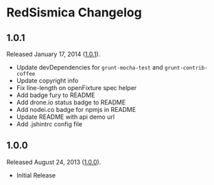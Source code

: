 # RedSismica Changelog

## 1.0.1

Released January 17, 2014 ([1.0.1](https://github.com/jonahoffline/node-redsismica/tree/v1.0.1)).

* Update devDependencies for `grunt-mocha-test` and `grunt-contrib-coffee`
* Update copyright info
* Fix line-length on openFixture spec helper
* Add badge fury to README
* Add drone.io status badge to README
* Add nodei.co badge for npmjs in README
* Update README with api demo url
* Add .jshintrc config file

## 1.0.0

Released August 24, 2013 ([1.0.0](https://github.com/jonahoffline/node-redsismica/tree/v1.0.0)).

* Initial Release
